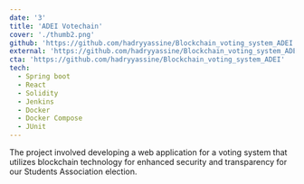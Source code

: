 ```yaml
---
date: '3'
title: 'ADEI Votechain'
cover: './thumb2.png'
github: 'https://github.com/hadryyassine/Blockchain_voting_system_ADEI'
external: 'https://github.com/hadryyassine/Blockchain_voting_system_ADEI'
cta: 'https://github.com/hadryyassine/Blockchain_voting_system_ADEI'
tech:
  - Spring boot
  - React
  - Solidity
  - Jenkins
  - Docker
  - Docker Compose
  - JUnit
---
```


The project involved developing a web application for a voting system that utilizes blockchain technology for enhanced security and transparency for our Students Association election.
